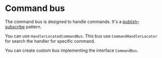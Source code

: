 # Command bus

The command bus is designed to handle commands. It's a
[publish–subscribe](https://en.wikipedia.org/wiki/Publish%E2%80%93subscribe_pattern) pattern.

You can use `HandlerLocatedCommandBus`. This bus use `CommandHandlerLocator` for search the handler for specific
command.

You can create custom bus implementing the interface `CommandBus`.
